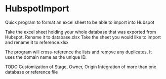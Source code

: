 # HubspotImport
Quick program to format an excel sheet to be able to import into Hubspot

Take the excel sheet holding your whole database that was exported from Hubspot. Rename it to database.xlsx
Take the sheet you would like to import and rename it to reference.xlsx

The program will cross-reference the lists and remove any duplicates. It uses the domain name as the unique ID.

TODO
Customization of Stage, Owner, Origin
Integration of more than one database or reference file
